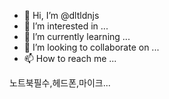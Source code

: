 - 👋 Hi, I’m @dltldnjs
- 👀 I’m interested in ...
- 🌱 I’m currently learning ...
- 💞️ I’m looking to collaborate on ...
- 📫 How to reach me ...

<!---
dltldnjs/dltldnjs is a ✨ special ✨ repository because its `README.md` (this file) appears on your GitHub profile.
You can click the Preview link to take a look at your changes.
--->
노트북필수,헤드폰,마이크...
